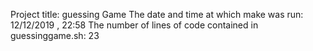 Project title: guessing Game
The date and time at which make was run: 12/12/2019 ,  22:58
The number of lines of code contained in guessinggame.sh: 23

